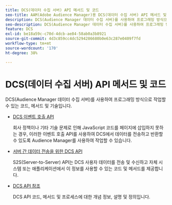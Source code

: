```yaml
---
title: DCS(데이터 수집 서버) API 메서드 및 코드
seo-title: AAM(Adobe Audience Manager)용 DCS(데이터 수집 서버) API 메서드 및 코드
description: DCS(Audience Manager 데이터 수집 서버)를 사용하여 프로그래밍 방식으로 작업할 수 있는 코드, 메서드 및 기술입니다.
seo-description: DCS(Audience Manager 데이터 수집 서버)를 사용하여 프로그래밍 방식으로 작업할 수 있는 코드, 메서드 및 기술입니다.
feature: DCS
exl-id: be18a59c-c70d-4dcb-ae84-58ab0a3b8921
source-git-commit: 4d3c859cc4dc5294286680b0e63c287e0409f7fd
workflow-type: tm+mt
source-wordcount: '170'
ht-degree: 38%

---
```


# DCS(데이터 수집 서버) API 메서드 및 코드

DCS(Audience Manager 데이터 수집 서버)를 사용하여 프로그래밍 방식으로 작업할 수 있는 코드, 메서드 및 기술입니다.

* [DCS 이벤트 호출 API](/help/using/api/dcs-intro/dcs-event-calls/dcs-event-calls.md)

   회사 정책이나 기타 기술 문제로 인해 JavaScript 코드를 페이지에 삽입하지 못하는 경우, 이러한 이벤트 호출 API를 사용하여 DCS에서 데이터를 전송하고 반환할 수 있도록 Audience Manager를 사용하여 작업할 수 있습니다.

* [서버 간 데이터 전송을 위한 DCS API](/help/using/api/dcs-intro/dcs-s2s/dcs-s2s.md)

   S2S(Server-to-Server) API는 DCS 사용자 데이터를 전송 및 수신하고 자체 시스템 또는 애플리케이션에서 이 정보를 사용할 수 있는 코드 및 메서드를 제공합니다.

* [DCS API 참조](/help/using/api/dcs-intro/dcs-api-reference/dcs-api-methods.md)

   DCS API 코드, 메서드 및 프로세스에 대한 개념 정보, 설명 및 정의입니다.
